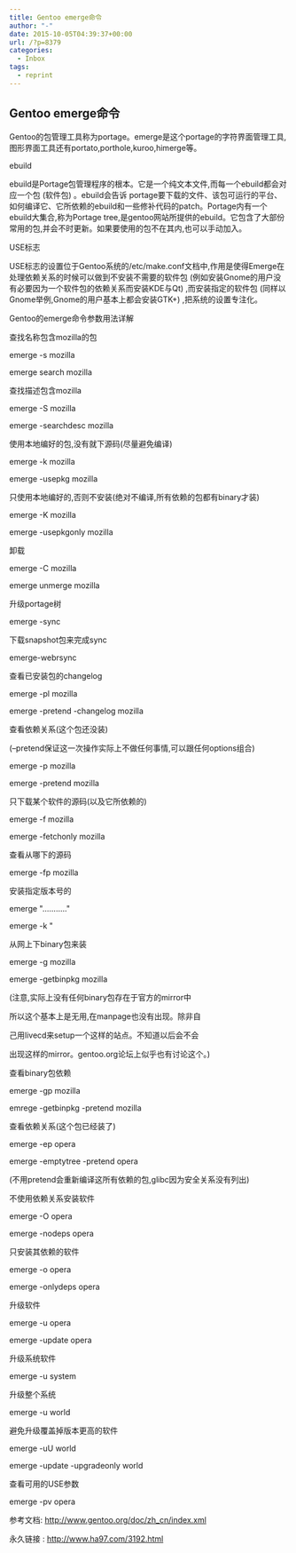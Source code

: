 ```yaml
---
title: Gentoo emerge命令
author: "-"
date: 2015-10-05T04:39:37+00:00
url: /?p=8379
categories:
  - Inbox
tags:
  - reprint
---
```

## Gentoo emerge命令
Gentoo的包管理工具称为portage。emerge是这个portage的字符界面管理工具,图形界面工具还有portato,porthole,kuroo,himerge等。

ebuild

ebuild是Portage包管理程序的根本。它是一个纯文本文件,而每一个ebuild都会对应一个包 (软件包) 。ebuild会告诉 portage要下载的文件、该包可运行的平台、如何编译它、它所依赖的ebuild和一些修补代码的patch。Portage内有一个ebuild大集合,称为Portage tree,是gentoo网站所提供的ebuild。它包含了大部份常用的包,并会不时更新。如果要使用的包不在其内,也可以手动加入。

USE标志

USE标志的设置位于Gentoo系统的/etc/make.conf文档中,作用是使得Emerge在处理依赖关系的时候可以做到不安装不需要的软件包 (例如安装Gnome的用户没有必要因为一个软件包的依赖关系而安装KDE与Qt) ,而安装指定的软件包 (同样以Gnome举例,Gnome的用户基本上都会安装GTK+) ,把系统的设置专注化。

Gentoo的emerge命令参数用法详解

查找名称包含mozilla的包

emerge -s mozilla
  
emerge search mozilla

查找描述包含mozilla

emerge -S mozilla
  
emerge -searchdesc mozilla

使用本地编好的包,没有就下源码(尽量避免编译)

emerge -k mozilla
  
emerge -usepkg mozilla

只使用本地编好的,否则不安装(绝对不编译,所有依赖的包都有binary才装)

emerge -K mozilla
  
emerge -usepkgonly mozilla

卸载

emerge -C mozilla
  
emerge unmerge mozilla

升级portage树

emerge -sync

下载snapshot包来完成sync

emerge-webrsync

查看已安装包的changelog

emerge -pl mozilla
  
emerge -pretend -changelog mozilla

查看依赖关系(这个包还没装)
  
(–pretend保证这一次操作实际上不做任何事情,可以跟任何options组合)

emerge -p mozilla
  
emerge -pretend mozilla

只下载某个软件的源码(以及它所依赖的)

emerge -f mozilla
  
emerge -fetchonly mozilla

查看从哪下的源码

emerge -fp mozilla

安装指定版本号的

emerge "..........."

emerge -k "

从网上下binary包来装

emerge -g mozilla
  
emerge -getbinpkg mozilla

(注意,实际上没有任何binary包存在于官方的mirror中
  
所以这个基本上是无用,在manpage也没有出现。除非自
  
己用livecd来setup一个这样的站点。不知道以后会不会
  
出现这样的mirror。gentoo.org论坛上似乎也有讨论这个。)

查看binary包依赖

emerge -gp mozilla
  
emrege -getbinpkg -pretend mozilla

查看依赖关系(这个包已经装了)

emerge -ep opera
  
emerge -emptytree -pretend opera

(不用pretend会重新编译这所有依赖的包,glibc因为安全关系没有列出)

不使用依赖关系安装软件

emerge -O opera
  
emerge -nodeps opera

只安装其依赖的软件

emerge -o opera
  
emerge -onlydeps opera

升级软件

emerge -u opera
  
emerge -update opera

升级系统软件

emerge -u system

升级整个系统

emerge -u world

避免升级覆盖掉版本更高的软件

emerge -uU world
  
emerge -update -upgradeonly world

查看可用的USE参数
  
emerge -pv opera

参考文档: http://www.gentoo.org/doc/zh_cn/index.xml
  
永久链接 : http://www.ha97.com/3192.html
